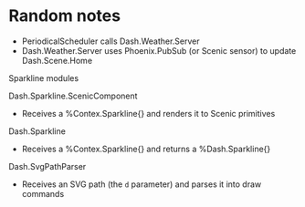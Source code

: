 # Random notes

- PeriodicalScheduler calls Dash.Weather.Server
- Dash.Weather.Server uses Phoenix.PubSub (or Scenic sensor) to update Dash.Scene.Home

Sparkline modules

Dash.Sparkline.ScenicComponent
- Receives a %Contex.Sparkline{} and renders it to Scenic primitives

Dash.Sparkline
- Receives a %Contex.Sparkline{} and returns a %Dash.Sparkline{}

Dash.SvgPathParser
- Receives an SVG path (the `d` parameter) and parses it into draw commands
